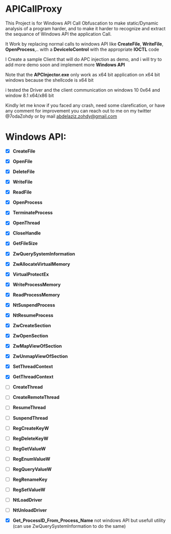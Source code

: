 # APICallProxy

This Project is for Windows API Call Obfuscation to make static/Dynamic analysis of a program harder, and to make it harder to recognize and extract the sequance of Windows API the application Call.

It Work by replacing normal calls to windows API like **CreateFile**, **WriteFile**, **OpenProcess**,.. with a **DeviceIoControl** with the appropriate **IOCTL** code


I Create a sample Client that will do APC injection as demo, and i will try to add more demo soon and implement more **Windows API**

Note that the **APCInjector.exe** only work as x64 bit application on x64 bit windows because the shellcode is x64 bit

i tested the Driver and the client communication on windows 10 0x64 and window 8.1 x64/x86 bit

Kindly let me know if you faced any crash, need some clarefication, or have any comment for improvement you can reach out to me on my twitter @7odaZohdy or by mail abdelaziz.zohdy@gmail.com 

 
# Windows API:

- [x] **CreateFile**
- [x] **OpenFile**
- [x] **DeleteFile**
- [x] **WriteFile**
- [x] **ReadFile**
- [x] **OpenProcess**
- [x] **TerminateProcess**
- [x] **OpenThread**
- [x] **CloseHandle**
- [x] **GetFileSize**
- [x] **ZwQuerySystemInformation**
- [x] **ZwAllocateVirtualMemory**
- [x] **VirtualProtectEx**
- [x] **WriteProcessMemory**
- [x] **ReadProcessMemory**
- [x] **NtSuspendProcess**
- [x] **NtResumeProcess**
- [x] **ZwCreateSection**
- [x] **ZwOpenSection**
- [x] **ZwMapViewOfSection**
- [x] **ZwUnmapViewOfSection**
- [x] **SetThreadContext**
- [x] **GetThreadContext**
- [ ] **CreateThread**
- [ ] **CreateRemoteThread**
- [ ] **ResumeThread**
- [ ] **SuspendThread**
- [ ] **RegCreateKeyW**
- [ ] **RegDeleteKeyW**
- [ ] **RegGetValueW**
- [ ] **RegEnumValueW**
- [ ] **RegQueryValueW**
- [ ] **RegRenameKey**
- [ ] **RegSetValueW**
- [ ] **NtLoadDriver**
- [ ] **NtUnloadDriver**


- [x] **Get_ProcessID_From_Process_Name**         not windows API but usefull utility (can use ZwQuerySystemInformation to do the same)



